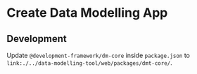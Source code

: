 # Create Data Modelling App

## Development

Update `@development-framework/dm-core` inside `package.json` to `link:./../data-modelling-tool/web/packages/dmt-core/`. 
